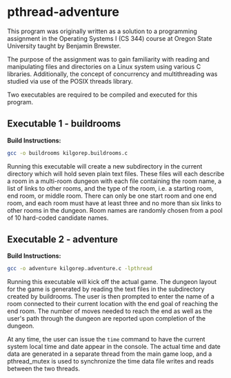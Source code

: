 pthread-adventure
=================

This program was originally written as a solution to a programming assignment in the Operating Systems I (CS 344) course at Oregon State University taught by Benjamin Brewster.

The purpose of the assignment was to gain familiarity with reading and manipulating files and directories on a Linux system using various C libraries. Additionally, the concept of concurrency and multithreading was studied via use of the POSIX threads library.

Two executables are required to be compiled and executed for this program.

## Executable 1 - buildrooms

**Build Instructions:**

```bash
gcc -o buildrooms kilgorep.buildrooms.c
```

Running this executable will create a new subdirectory in the current directory which will hold seven plain text files. These files will each describe a room in a multi-room dungeon with each file containing the room name, a list of links to other rooms, and the type of the room, i.e. a starting room, end room, or middle room. There can only be one start room and one end room, and each room must have at least three and no more than six links to other rooms in the dungeon. Room names are randomly chosen from a pool of 10 hard-coded candidate names.

## Executable 2 - adventure

**Build Instructions:**

```bash
gcc -o adventure kilgorep.adventure.c -lpthread
```

Running this executable will kick off the actual game. The dungeon layout for the game is generated by reading the text files in the subdirectory created by buildrooms. The user is then prompted to enter the name of a room connected to their current location with the end goal of reaching the end room. The number of moves needed to reach the end as well as the user's path through the dungeon are reported upon completion of the dungeon.

At any time, the user can issue the `time` command to have the current system local time and date appear in the console. The actual time and date data are generated in a separate thread from the main game loop, and a pthread_mutex is used to synchronize the time data file writes and reads between the two threads.